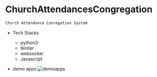 
# ChurchAttendancesCongregation

```sh {"id":"01HFBRWA6CXTWAPRAB42C9AZPR"}
Church Attendance Conregation System

```

- Tech Stacks
   - python3
   - tkinter
   - websocker
   - Javascript

- demo apps
  ![demoapps](screenshoot/demo.gif)
